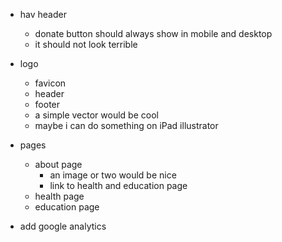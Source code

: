 -   hav header

    -   donate button should always show in mobile and desktop
    -   it should not look terrible

-   logo

    -   favicon
    -   header
    -   footer
    -   a simple vector would be cool
    -   maybe i can do something on iPad illustrator

-   pages

    -   about page
        -   an image or two would be nice
        -   link to health and education page
    -   health page
    -   education page

-   add google analytics
